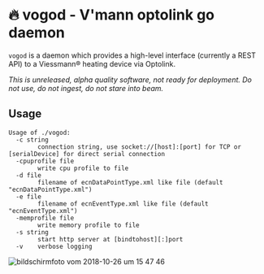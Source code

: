 # :fire: vogod - V'mann optolink go daemon

`vogod` is a daemon which provides a high-level interface (currently a REST API) to a Viessmann® heating device via Optolink.

_This is unreleased, alpha quality software, not ready for deployment. Do not use, do not ingest, do not stare into beam._

## Usage
```
Usage of ./vogod:
  -c string
        connection string, use socket://[host]:[port] for TCP or [serialDevice] for direct serial connection
  -cpuprofile file
        write cpu profile to file
  -d file
        filename of ecnDataPointType.xml like file (default "ecnDataPointType.xml")
  -e file
        filename of ecnEventType.xml like file (default "ecnEventType.xml")
  -memprofile file
        write memory profile to file
  -s string
        start http server at [bindtohost][:]port
  -v    verbose logging
```

![bildschirmfoto vom 2018-10-26 um 15 47 46](https://user-images.githubusercontent.com/1384994/47570842-6bcfa880-d937-11e8-973f-54bb8b14c9c1.png)
